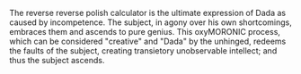 The reverse reverse polish calculator is the ultimate expression of Dada as caused by incompetence.
The subject, in agony over his own shortcomings, embraces them and ascends to pure genius.
This oxyMORONIC process, which can be considered "creative" and "Dada" by the unhinged,
redeems the faults of the subject, creating transietory unobservable intellect;
and thus the subject ascends.
